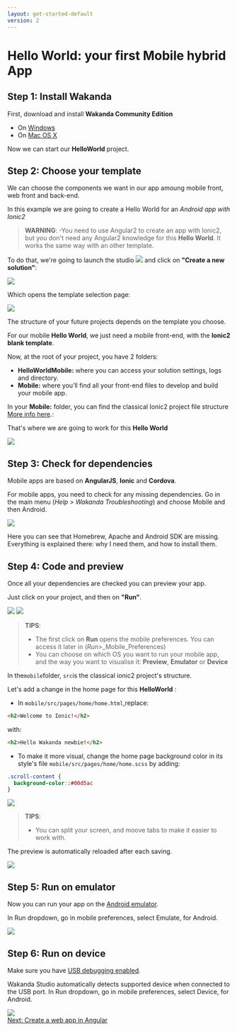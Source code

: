 ```yaml
---
layout: get-started-default
version: 2
---
```


# Hello World: your first Mobile hybrid App

## Step 1: Install Wakanda

First, download and install **Wakanda Community Edition**

- On [Windows](https://github.com/Wakanda/wakanda-digital-app-factory/releases/download/v2.0.2/wakanda-community-all_2.0.2_x64.msi "download")
- On [Mac OS X](https://github.com/Wakanda/wakanda-digital-app-factory/releases/download/v2.0.2/wakanda-community-all_2.0.2_x64.dmg "download")

Now we can start our **HelloWorld** project.  

## Step 2: Choose your template

We can choose the components we want in our app amoung mobile front, web front and back-end.

In this example we are going to create a Hello World for an *Android app with Ionic2*

> **WARNING**:
> -You need to use Angular2 to create an app with Ionic2, but you don't need any Angular2 knowledge for this **Hello World**. It works the same way with an other template.


To do that, we're going to launch the studio <img src="../img/iconWakanda.png"/> and click on **"Create a new solution"**:

<img src="../img/hp2-initial.png"/>

Which opens the template selection page:  

<img src="../img/hwm2-template-selection.png"/>


The structure of your future projects depends on the template you choose. 

For our mobile **Hello World**, we just need a mobile front-end, with the **Ionic2 blank template**.

Now, at the root of your project, you have 2 folders:

- **HelloWorldMobile:** where you can access your solution settings, logs and directory. 
- **Mobile:** where you’ll find all your front-end files to develop and build your mobile app. 

In your **Mobile:** folder, you can find the classical Ionic2 project file structure [More info here](https://ionicframework.com/docs/v2/intro/tutorial/project-structure/ "ionic tutorial").:

That's where we are going to work for this **Hello World**

<img src="../img/hwm2-file-structure.png"/>  


## Step 3: Check for dependencies

Mobile apps are based on **AngularJS**, **Ionic** and **Cordova**.

For mobile apps, you need to check for any missing dependencies.
Go in the main menu  (_Help_ > _Wakanda Troubleshooting_) and choose Mobile and then Android.

<img src="../img/hw-troubleshooting.png"/>

Here you can see that Homebrew, Apache and Android SDK are missing. Everything is explained there: why I need them, and how to install them.


## Step 4: Code and preview  

Once all your dependencies are checked you can preview your app.

Just click on your project, and then on **"Run"**.

<img src="../img/hwm2-mobile-preferences.png"/>

<img src="../img/hwm2-preview.png"/>


> **TIPS**:
> - The first click on **Run** opens the mobile preferences. You can access it later in (_Run_>_Mobile_Preferences)
> - You can choose on which OS you want to run your mobile app, and the way you want to visualise it: **Preview**, **Emulator** or **Device** 



In the`mobile`folder, `src`is the classical ionic2 project's structure.

Let's add a change in the home page for this **HelloWorld** :

- In `mobile/src/pages/home/home.html`,replace:

```html
<h2>Welcome to Ionic!</h2>
```
with:
```html
<h2>Hello Wakanda newbie!</h2>
```

- To make it more visual, change the home page background color in its style's file `mobile/src/pages/home/home.scss` by adding:

```css
.scroll-content {
  background-color::#00d5ac
} 
```
<img src="../img/hwm2-screen-split.png"/>

> **TIPS**:
> - You can split your screen, and moove tabs to make it easier to work with.

The preview is automatically reloaded after each saving.

<img src="../img/hwm2-colored-preview.png"/>



## Step 5: Run on emulator  

Now you can run your app on the [Android emulator](https://developer.android.com/studio/run/emulator.html "check documentation").

In Run dropdown, go in mobile preferences, select Emulate, for Android.

<img src="../img/hwm2-run-emulator.png"/>

## Step 6: Run on device  


Make sure you have [USB debugging enabled](http://developer.android.com/tools/device.html).

Wakanda Studio automatically detects supported device when connected to the USB port.
In Run dropdown, go in mobile preferences, select Device, for Android.

<img src="../img/hwm2-run-device.png" />

<div class="navigation-step">
  <a class="btn next-button" href="hello-world-web.html">Next: Create a web app in Angular<i class="icon-chevron-right"></i></a>
</div>
